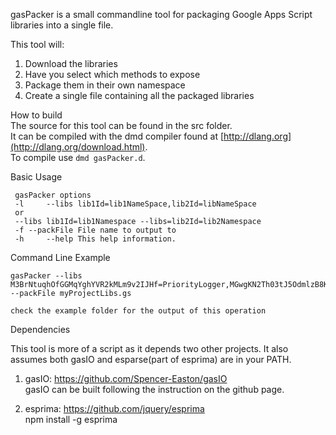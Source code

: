 gasPacker is a small commandline tool for packaging Google Apps Script libraries into a single file.  
  
This tool will:  
1) Download the libraries  
2) Have you select which methods to expose  
3) Package them in their own namespace  
4) Create a single file containing all the packaged libraries  

How to build  
 The source for this tool can be found in the src folder.  
 It can be compiled with the dmd compiler found at [http://dlang.org](http://dlang.org/download.html).  
 To compile use `dmd gasPacker.d`. 

 Basic Usage  
   
     gasPacker options  
     -l     --libs lib1Id=lib1NameSpace,lib2Id=libNameSpace  
     or  
     --libs lib1Id=lib1Namespace --libs=lib2Id=lib2Namespace  
     -f --packFile File name to output to  
     -h     --help This help information.  
     

Command Line Example  

    gasPacker --libs M3BrNtuqhOfGGMqYghYVR2kMLm9v2IJHf=PriorityLogger,MGwgKN2Th03tJ5OdmlzB8KPxhMjh3Sh48=_,MHMchiX6c1bwSqGM1PZiW_PxhMjh3Sh48=Moment --packFile myProjectLibs.gs  
  
  `check the example folder for the output of this operation`  
  
  
  Dependencies  
    
  This tool is more of a script as it depends two other projects.  It also assumes both gasIO and esparse(part of esprima) are in your PATH.  
  
  1) gasIO:  https://github.com/Spencer-Easton/gasIO  
  gasIO can be built following the instruction on the github page.  
  
  2) esprima: https://github.com/jquery/esprima  
  npm install -g esprima  
  